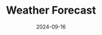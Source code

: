---
title: "Weather Forecast"
date: 2024-09-16
# layout: "weather"
# ---

# This page displays weather forecasts and aurora predictions NON HTML VERSION.
type: landing

sections:
  - block: markdown
    design:
      columns: '1'
      css_style: 'text-align: center;'
    content:
      title: Forecasts & Weather
      text: |
        <!-- Aurora update notification -->
        <div id="notification" style="display: none; position: fixed; top: 10px; left: 10px; background-color: rgba(0, 0, 0, 0.7); color: white; padding: 10px; border-radius: 5px; z-index: 1000;">
          New aurora forecast frame!
        </div>

        <!-- Clocks -->
        <div style="width:400px; margin:0 auto; margin-bottom:34px;">
          <div style="float:left;">
            <iframe src="https://free.timeanddate.com/clock/i9jtr4t7/n57/tlau/fs20/fcfff/tc111/bacfff/pa6/tt0/tw1/tm3/td2/th1/ta1/tb4" frameborder="0" width="166" height="60"></iframe>
          </div>
          <div style="float:right;">
            <iframe src="https://free.timeanddate.com/clock/i9jtr4t7/tlau/fs20/fcfff/tc111/bacfff/pa6/tt0/tw1/tm3/td2/th1/ta1/tb4" frameborder="0" width="166" height="60"></iframe>
          </div>
          <div style="clear:both;"></div>
        </div>

        <!-- WillyWeather forecast -->
        <div style="width:620px; margin:0 auto; margin-bottom:20px;">
          <div style="width: 620px;">
            <iframe style="display: block;" src="https://cdnres.willyweather.com.au/widget/loadView.html?id=75240" width="620" height="520" frameborder="0"  scrolling="no"></iframe><a style="margin: -20px 0 0 0;display: block;position: relative;height: 20px;text-indent: -9999em;z-index: 1" href="https://www.willyweather.com.au/act/canberra/oconnor.html" rel="nofollow">OConnor Weather</a>
          </div>
        </div>

        <!-- Windy Maps -->
        <div class="map-container" style="position: relative; width: 100%; max-width: 620px; margin-bottom: 20px;">

          <div style="width:620px; margin:0 auto; margin-bottom:20px;">
            <iframe width="620" height="620" src="https://embed.windy.com/embed.html?type=map&location=coordinates&metricRain=mm&metricTemp=°C&metricWind=km/h&zoom=7&overlay=rain&product=ecmwf&level=surface&lat=-36.058&lon=149.26&detailLat=-35.251&detailLon=149.124&marker=true&message=true" frameborder="0"></iframe>
          </div>

          <div style="width:620px; margin:0 auto; margin-bottom:20px;">
            <div style="float:left;">
              <iframe width="300" height="300" src="https://embed.windy.com/embed.html?type=map&location=coordinates&metricRain=default&metricTemp=default&metricWind=default&zoom=7&overlay=wind&product=ecmwf&level=100m&lat=-35.514&lon=149.03" frameborder="0"></iframe>
            </div>
            <div style="float:right;">
              <iframe width="300" height="300" src="https://embed.windy.com/embed.html?type=map&location=coordinates&metricRain=default&metricTemp=default&metricWind=default&zoom=7&overlay=wind&product=ecmwf&level=950h&lat=-35.514&lon=149.03" frameborder="0"></iframe>
            </div>
            <div style="clear:both;"></div>
          </div>

          <div class="interaction-blocker" id="blocker" style="position: absolute; top: 0; left: 0; width: 100%; height: 100%; background: rgba(0, 0, 0, 0.1); z-index: 10;"></div>
        </div>

        <!-- Toggle Button -->
        <button id="toggleInteraction" style="margin-top: 10px; padding: 10px; cursor: pointer;">
          Enable Interaction
        </button>

        <!-- Aurora Alert Data -->
        <div id="aurora-alert-info" style="background-color: red; color: white; border: 1px solid white; padding: 2px; margin: 0px auto; width: 100%; font-size: small; line-height: 1.2em;">
          <p>Loading Aurora Alert data...</p>
        </div>

        <!-- Aurora Watch Data -->
        <div id="aurora-watch-info" style="background-color: black; color: white; border: 1px solid white; padding: 2px; margin: 0px auto; width: 100%; font-size: small; line-height: 1.2em;">
          <p>Loading Aurora Watch data...</p>
        </div>

        <p><strong>NOAA Aurora Forecast</strong></p>

        <!-- NOAA SH Aurora Forecast -->
        <div class="animation" id="auroraAnimation" style="width:620px; margin:0 auto; text-align: center; margin-bottom:20px;">
          <canvas id="auroraCanvas" title="Click to view full screen" height="620" width="620" style="max-width: 620px;"></canvas>
          <div class="animationToolbar" style="max-width: 620px; display: flex; align-items: center; margin-top: 10px; justify-content: center;">
            <!-- Play/Pause Button -->
            <button id="startButton" class="animationButton startButton" style="border: 1px solid white; background-color: black; color: white; width: 80px; height: 40px; margin-right: 10px; cursor: pointer; transition: background-color 0.3s, color 0.3s, transform 0.2s;" title="Play or Pause">Play</button>
            <!-- Progress Bar -->
            <div id="progressContainer" style="position: relative; width: 100%; max-width: 500px; flex-grow: 1; margin-left: 10px;">
              <input type="range" id="progressBar" value="0" max="100" style="width: 100%; -webkit-appearance: none; background: #ddd; height: 6px; border-radius: 3px;">
            </div>
          </div>
        </div>


        <p><strong>AAT Cams</strong></p>

        <!-- AAT SkyCam -->
        <div class="image-container" style="position: relative; width:620px; margin:0 auto; margin-bottom:20px;">
          <img id="AATSkyCam" src="https://aat-ops.anu.edu.au/skycam/telescope/telescope.png" alt="AAT Skycam Image" style="width: 100%; height: auto;">
          <button class="refresh-button" onclick="refreshImage('AATSkyCam')" style="position: absolute;bottom: 5px; right: 5px; background-color: rgba(0, 0, 0, 0.5); color: white;border: none; padding: 2px; border-radius: 5px; cursor: pointer; z-index: 10; font-size: small;">Refresh</button>
        </div>

        <!-- AAT Pano -->
        <div class="image-container" style="position: relative; width:620px; margin:0 auto; margin-bottom:20px;">
          <img id="AATPano" src="https://aat-ops.anu.edu.au/skycam/telescope/horizon.jpg" alt="AAT Pano Image" style="width: 100%; height: auto;">
          <button class="refresh-button" onclick="refreshImage('AATPano')" style="position: absolute;bottom: 5px; right: 5px; background-color: rgba(0, 0, 0, 0.5); color: white;border: none; padding: 2px; border-radius: 5px; cursor: pointer; z-index: 10; font-size: small;">Refresh</button>
        </div>

        <p><strong>MSO Cams</strong></p>

        <!-- MSO SkyCam -->
        <div class="image-container" style="position: relative; width:620px; margin:0 auto; margin-bottom:20px;">
          <img id="MSOSkyCam" src="https://www.mso.anu.edu.au/msoallsky/msoskycam.jpg" alt="MSO Skycam Image" style="width: 100%; height: auto;">
          <button class="refresh-button" onclick="refreshImage('MSOSkyCam')" style="position: absolute;bottom: 5px; right: 5px; background-color: rgba(0, 0, 0, 0.5); color: white;border: none; padding: 2px; border-radius: 5px; cursor: pointer; z-index: 10; font-size: small;">Refresh</button>
        </div>

        <!-- MSO Pano -->
        <div class="image-container" style="position: relative; width:620px; margin:0 auto; margin-bottom:20px;">
          <img id="MSOPano" src="https://www.mso.anu.edu.au/msoallsky/panorama.jpg" alt="MSO Pano Image" style="width: 100%; height: auto;">
          <button class="refresh-button" onclick="refreshImage('MSOPano')" style="position: absolute;bottom: 5px; right: 5px; background-color: rgba(0, 0, 0, 0.5); color: white;border: none; padding: 2px; border-radius: 5px; cursor: pointer; z-index: 10; font-size: small;">Refresh</button>
        </div>

        <!-- MSO Western Horizon Cam -->
        <div class="image-container" style="position: relative; width:620px; margin:0 auto; margin-bottom:20px;">
          <img id="MSOHorizon" src="https://www.mso.anu.edu.au/~brad/brightsky/reynolds/latest.jpg" alt="MSO Western Horizon Image" style="width: 100%; height: auto;">
          <button class="refresh-button" onclick="refreshImage('MSOHorizon')" style="position: absolute;bottom: 5px; right: 5px; background-color: rgba(0, 0, 0, 0.5); color: white;border: none; padding: 2px; border-radius: 5px; cursor: pointer; z-index: 10; font-size: small;">Refresh</button>
        </div>

        <!-- NASA NEO Data -->
        <div id="nasa-neo-info" style="font-size: small;">
          <p>Loading NASA Near-Earth Object data...</p>
        </div>

        <!-- weather warnings -->
        <script src="https://cdnres.willyweather.com.au/widget/warning/loadView.html?id=75237" type="application/javascript"></script>
        <div style="margin:0 auto; font-size: x-small;">
          <p>Weather warnings are provided by BOM via <a href="https://www.willyweather.com.au">WillyWeather</a></p>
        </div>




        <!-- SCRIPTS -->

        <!-- NASA API script -->
        <script>
          async function fetchNASAData() {
            const apiKey = '7fraiXp4qSUvpkgGhfImAxLjmZ6YqAm8pFwe0PiI';
            const startDate = '2024-09-16'; // Adjust this to the current or desired date
            const endDate = '2024-09-23'; // Adjust as needed
            const url = `https://api.nasa.gov/neo/rest/v1/feed?start_date=${startDate}&end_date=${endDate}&api_key=${apiKey}`;

            try {
              const response = await fetch(url);
              const data = await response.json();

              // Display NASA data
              const element = document.getElementById('nasa-neo-info');
              element.innerHTML = `<p>Near-Earth Objects from ${startDate} to ${endDate}:</p>`;

              data.near_earth_objects[startDate].forEach(neo => {
                element.innerHTML += `<p>Object: ${neo.name} - Diameter: ${neo.estimated_diameter.kilometers.estimated_diameter_max} km</p>`;
              });
              
            } catch (error) {
              console.error('Error fetching data:', error);
            }
          }

        </script>

        <!-- POST request to get aurora alert -->
        <script>
          async function fetchAuroraAlert() {
            const url = 'https://sws-data.sws.bom.gov.au/api/v1/get-aurora-alert';
            const apiKey = 'e7aac3e9-ed4d-4b9a-87e8-204d6a5ab680';
            
            try {
              const response = await fetch(url, {
                method: 'POST',
                headers: {
                  'Content-Type': 'application/json',
                },
                body: JSON.stringify({ api_key: apiKey })
              });
              
              const data = await response.json();
              const alertContainer = document.getElementById('aurora-alert-info');

              if (data.data.length > 0) {
                const alert = data.data[0];
                alertContainer.innerHTML = `
                  <p><strong>Aurora Alert:</strong> issued at ${alert.start_time}</p>
                  <p>K index of ${alert.k_aus}, ${alert.lat_band} latitude band. ${alert.description}</p>
                `;
              } else {
                alertContainer.innerHTML = `<p>No active aurora alerts at this time.</p>`;
              }
            } catch (error) {
              console.error('Error fetching Aurora Alert data:', error);
              document.getElementById('aurora-alert-info').innerHTML = `<p>Error loading aurora alert data.</p>`;
            }
          }

        </script>

        <!-- POST request to get aurora watch -->
        <script>
          async function fetchAuroraWatch() {
            const url = 'https://sws-data.sws.bom.gov.au/api/v1/get-aurora-watch';
            const apiKey = 'e7aac3e9-ed4d-4b9a-87e8-204d6a5ab680';
            
            try {
              const response = await fetch(url, {
                method: 'POST',
                headers: {
                  'Content-Type': 'application/json',
                },
                body: JSON.stringify({ api_key: apiKey })
              });
              
              const data = await response.json();
              const watchContainer = document.getElementById('aurora-watch-info');

              if (data.data.length > 0) {
                const watch = data.data[0];
                watchContainer.innerHTML = `
                  <p><strong>Aurora Watch ${watch.start_date} -- ${watch.end_date}</strong></p>
                  <p>Issued at ${watch.issue_time}</p>
                  <p>K index of ${watch.k_aus}, ${watch.lat_band} latitude band.</p>
                  <p>Dominant cause of ${watch.cause}. ${watch.comments}</p>
                `;
              } else {
                watchContainer.innerHTML = `<p>No active aurora watch at this time.</p>`;
              }
            } catch (error) {
              console.error('Error fetching Aurora Watch data:', error);
              document.getElementById('aurora-watch-info').innerHTML = `<p>Error loading aurora watch data.</p>`;
            }
          }

        </script>

        <!-- NOAA aurora forecast (southern hemisphere) animation -->
        <script>
          const canvas = document.getElementById('auroraCanvas');
          const ctx = canvas.getContext('2d');
          let images = [];
          let imageTimes = [];
          let currentFrame = 0;
          let isPlaying = false;
          let animationInterval;
          const baseURL = 'https://services.swpc.noaa.gov'; // Base URL for images

          // Function to fetch and process the animation data
          async function fetchAnimationData() {
            try {
              const response = await fetch('https://services.swpc.noaa.gov/products/animations/ovation_south_24h.json');
              const data = await response.json();
              
              // Map the images and time tags from the JSON
              images = data.map(item => {
                const img = new Image();
                img.src = baseURL + item.url; // Construct the full URL
                imageTimes.push(new Date(item.time_tag)); // Store time tags for comparison
                return img;
              });

              // Ensure all images are loaded before starting the animation
              let loadedImages = 0;
              images.forEach(img => {
                img.onload = () => {
                  loadedImages++;
                  if (loadedImages === images.length) {
                    console.log('All images loaded');
                    displayFirstImage(); // Display the first image on page load
                  }
                };
                img.onerror = () => {
                  console.error('Error loading image:', img.src);
                };
              });
            } catch (error) {
              console.error('Error fetching animation data:', error);
            }
          }

          // Display the first image
          function displayFirstImage() {
            if (images.length > 0) {
              ctx.drawImage(images[0], 0, 0, canvas.width, canvas.height);
            }
          }

          // Draw each frame
          function drawFrame() {
            if (images.length > 0) {
              ctx.clearRect(0, 0, canvas.width, canvas.height);
              ctx.drawImage(images[currentFrame], 0, 0, canvas.width, canvas.height);
              document.getElementById('progressBar').value = (currentFrame / (images.length - 1)) * 100;
              currentFrame = (currentFrame + 1) % images.length;
            }
          }

          // Start the animation
          function startAnimation() {
            if (!isPlaying) {
              isPlaying = true;
              animationInterval = setInterval(drawFrame, 100); // Adjust speed as necessary
              document.getElementById('startButton').innerText = 'Pause';
            }
          }

          // Stop the animation
          function stopAnimation() {
            isPlaying = false;
            clearInterval(animationInterval);
            document.getElementById('startButton').innerText = 'Play';
          }

          // Toggle Play/Pause
          document.getElementById('startButton').addEventListener('click', function() {
            if (isPlaying) {
              stopAnimation();
            } else {
              startAnimation();
            }
          });

          // Update frame based on progress bar
          document.getElementById('progressBar').addEventListener('input', function(event) {
            if (images.length > 0) {
              currentFrame = Math.round((event.target.value / 100) * (images.length - 1));
              ctx.clearRect(0, 0, canvas.width, canvas.height);
              ctx.drawImage(images[currentFrame], 0, 0, canvas.width, canvas.height);
            }
          });

          // Check if new aurora forecast frames are available by comparing timestamps
          async function checkForNewFrames() {
            const response = await fetch('https://services.swpc.noaa.gov/products/animations/ovation_south_24h.json');
            const data = await response.json();
            const latestFrameTime = new Date(data[data.length - 1].time_tag);

            // If the latest frame is newer than the last loaded frame, reload the animation and show notification
            if (latestFrameTime > imageTimes[imageTimes.length - 1]) {
              console.log('New frames available. Reloading animation...');
              await fetchAnimationData(); // Fetch new images and update the animation
              showNotification(); // Show notification
            } else {
              console.log('No new frames available.');
            }
          }

          // Check for new frames every 15 minutes
          setInterval(checkForNewFrames, 15 * 60 * 1000); // 15 minutes interval

          // Show notification for new frames
          function showNotification() {
            const notification = document.getElementById('notification');
            notification.style.display = 'block'; // Show the notification
            setTimeout(() => {
              notification.style.display = 'none'; // Hide after 5 seconds
            }, 5000); // Notification duration in milliseconds (5 seconds)
          }

          // Initial load of the animation
          fetchAnimationData();
        </script>

        <script>
          // Initial state: interaction is blocked
          let interactionEnabled = false;

          document.getElementById('toggleInteraction').addEventListener('click', function() {
              const blocker = document.getElementById('blocker');
              
              if (interactionEnabled) {
                  // Disable interaction (show the blocker)
                  blocker.style.display = 'block';
                  this.innerText = 'Enable Interaction';
              } else {
                  // Enable interaction (hide the blocker)
                  blocker.style.display = 'none';
                  this.innerText = 'Disable Interaction';
              }
              
              // Toggle state
              interactionEnabled = !interactionEnabled;
          });
        </script>

        <!-- Image refresh script -->
        <script>
          function refreshImage(imageId) {
              const img = document.getElementById(imageId);
              img.src = img.src.split('?')[0] + `?timestamp=${new Date().getTime()}`;
          }
        </script>

        <script>
        window.onload = function() {
          fetchAuroraAlert();
          fetchAuroraWatch();
          fetchNASAData();
        }
        </script>
---